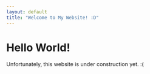 ```yaml
---
layout: default
title: "Welcome to My Website! :D"
---
```

# Hello World!

Unfortunately, this website is under construction yet. :(
